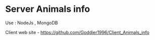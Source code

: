 # Server Animals info

Use : NodeJs , MongoDB

Client web site - https://github.com/Goddier1996/Client_Animals_info
 
 
 
 
   
 

